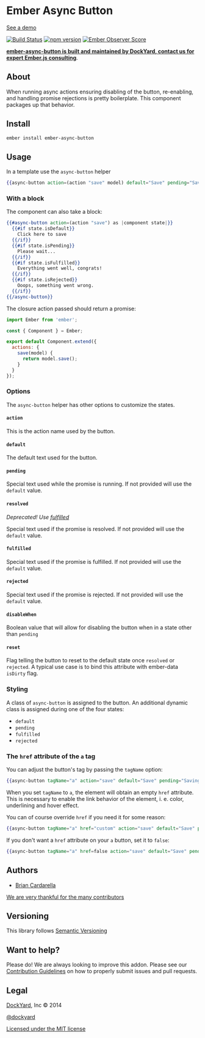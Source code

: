 # Ember Async Button

[See a demo](http://jsbin.com/qokogasilu/1)

[![Build Status](https://travis-ci.org/DockYard/ember-async-button.svg?branch=master)](https://travis-ci.org/DockYard/ember-async-button) [![npm version](https://badge.fury.io/js/ember-async-button.svg)](https://badge.fury.io/js/ember-async-button) [![Ember Observer Score](http://emberobserver.com/badges/ember-async-button.svg)](http://emberobserver.com/addons/ember-async-button)

**[ember-async-button is built and maintained by DockYard, contact us for expert Ember.js consulting](https://dockyard.com/ember-consulting)**.

## About ##

When running async actions ensuring disabling of the button,
re-enabling, and handling promise rejections is pretty boilerplate. This
component packages up that behavior.

## Install ##

```bash
ember install ember-async-button
```

## Usage ##

In a template use the `async-button` helper

```handlebars
{{async-button action=(action "save" model) default="Save" pending="Saving..."}}
```

### With a block ###

The component can also take a block:

```handlebars
{{#async-button action=(action "save") as |component state|}}
  {{#if state.isDefault}}
    Click here to save
  {{/if}}
  {{#if state.isPending}}
    Please wait...
  {{/if}}
  {{#if state.isFulfilled}}
    Everything went well, congrats!
  {{/if}}
  {{#if state.isRejected}}
    Ooops, something went wrong.
  {{/if}}
{{/async-button}}
```

The closure action passed should return a promise:
```js
import Ember from 'ember';

const { Component } = Ember;

export default Component.extend({
  actions: {
    save(model) {
      return model.save();
    }
  }
});
```

### Options ###

The `async-button` helper has other options to customize the states.

#### `action` ####

This is the action name used by the button.

#### `default` ####

The default text used for the button.

#### `pending` ####

Special text  used while the promise is running. If not provided will use the `default` value.

#### `resolved` ####

*Deprecated! Use [fulfilled](#fulfilled)*

Special text  used if the promise is resolved. If not provided will use the `default` value.

#### `fulfilled` ####

Special text  used if the promise is fulfilled. If not provided will use the `default` value.

#### `rejected` ####

Special text  used if the promise is rejected. If not provided will use the `default` value.

#### `disableWhen` ####

Boolean value that will allow for disabling the button when in a state other than `pending`

#### `reset` ####

Flag telling the button to reset to the default state once `resolved` or `rejected`. A typical use case is to bind this attribute with ember-data `isDirty` flag.

### Styling ###

A class of `async-button` is assigned to the button. An additional
dynamic class is assigned during one of the four states:

* `default`
* `pending`
* `fulfilled`
* `rejected`

### The `href` attribute of the `a` tag ###

You can adjust the button's tag by passing the `tagName` option:

```handlebars
{{async-button tagName="a" action="save" default="Save" pending="Saving..."}}
```

When you set `tagName` to `a`, the element will obtain an empty `href` attribute. This is necessary to enable the link behavior of the element, i. e. color, underlining and hover effect.

You can of course override `href` if you need it for some reason:

```handlebars
{{async-button tagName="a" href="custom" action="save" default="Save" pending="Saving..."}}
```

If you don't want a `href` attribute on your `a` button, set it to `false`:

```handlebars
{{async-button tagName="a" href=false action="save" default="Save" pending="Saving..."}}
```

## Authors ##

* [Brian Cardarella](http://twitter.com/bcardarella)

[We are very thankful for the many contributors](https://github.com/dockyard/ember-async-button/graphs/contributors)

## Versioning ##

This library follows [Semantic Versioning](http://semver.org)

## Want to help? ##

Please do! We are always looking to improve this addon. Please see our
[Contribution Guidelines](https://github.com/dockyard/ember-async-button/blob/master/CONTRIBUTING.md)
on how to properly submit issues and pull requests.

## Legal ##

[DockYard](http://dockyard.com/ember-consulting), Inc &copy; 2014

[@dockyard](http://twitter.com/dockyard)

[Licensed under the MIT license](http://www.opensource.org/licenses/mit-license.php)
